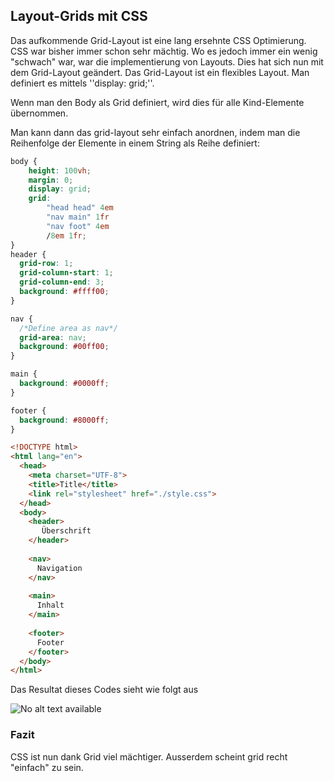 ## Layout-Grids mit CSS
Das aufkommende Grid-Layout ist eine lang ersehnte CSS Optimierung. CSS war bisher immer schon sehr mächtig. Wo es jedoch immer ein wenig "schwach" war, war die implementierung von Layouts. Dies hat sich nun mit dem Grid-Layout geändert. Das Grid-Layout ist ein flexibles Layout. Man definiert es mittels ''display: grid;''.


Wenn man den Body als Grid definiert, wird dies für alle Kind-Elemente übernommen.


Man kann  dann das grid-layout sehr einfach anordnen, indem man die Reihenfolge der Elemente in einem String als Reihe definiert:
```css
body {
	height: 100vh;
	margin: 0;
	display: grid;
	grid: 
        "head head" 4em 
        "nav main" 1fr 
        "nav foot" 4em 
        /8em 1fr;
}
header {
  grid-row: 1;
  grid-column-start: 1;
  grid-column-end: 3;
  background: #ffff00;
}

nav {
  /*Define area as nav*/
  grid-area: nav;
  background: #00ff00;
}

main {
  background: #0000ff;
}

footer {
  background: #8000ff;
}
```
```html
<!DOCTYPE html>
<html lang="en">
  <head>
    <meta charset="UTF-8">
    <title>Title</title>
    <link rel="stylesheet" href="./style.css">
  </head>
  <body>
    <header>
       Überschrift
    </header>
  
    <nav>
      Navigation
    </nav>
  
    <main>
      Inhalt
    </main>
  
    <footer>
      Footer
    </footer>
  </body>
</html>
```
Das Resultat dieses Codes sieht wie folgt aus


![No alt text available](/de/artikel/ct-webdesign/2017/ct-webdeveloper-layout-grid-mit-css.png )
### Fazit
CSS ist nun dank Grid viel mächtiger. Ausserdem scheint grid recht "einfach" zu sein. 

